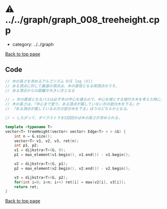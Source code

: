 <!-- mathjax config similar to math.stackexchange -->
<script type="text/javascript" async
  src="https://cdnjs.cloudflare.com/ajax/libs/mathjax/2.7.5/MathJax.js?config=TeX-MML-AM_CHTML">
</script>
<script type="text/x-mathjax-config">
  MathJax.Hub.Config({
    TeX: { equationNumbers: { autoNumber: "AMS" }},
    tex2jax: {
      inlineMath: [ ['$','$'] ],
      processEscapes: true
    },
    "HTML-CSS": { matchFontHeight: false },
    displayAlign: "left",
    displayIndent: "2em"
  });
</script>

<script type="text/javascript" src="https://cdnjs.cloudflare.com/ajax/libs/jquery/3.4.1/jquery.min.js"></script>
<script type="text/javascript" src="../../assets/js/balloons.js"></script>
<script type="text/javascript" src="../../assets/js/copy-button.js"></script>
<link rel="stylesheet" href="../../assets/css/copy-button.css" />


# :warning: ../../graph/graph_008_treeheight.cpp
* category: ../../graph


[Back to top page](../../index.html)



## Code
```cpp
// 木の高さを求めるアルゴリズム O(E log |V|)
// ある頂点に対して最遠の頂点は、木の直径となる両頂点のうち、
// ある頂点からの距離が大きい方となる

// → 木の直径となるパスは必ず木の中心を通るので、中心を根とする根付き木を考えた時に、
// 木の高さは、「中心まで登り、ある頂点が属していない方の部分木を下る」か
// 「ある頂点が属しているの方の部分木を下る」ほうのどちらかとなる。

// → したがって、ダイクストラを3回回せば木の高さが求められる。

template <typename T>
vector<T> treeHeight(vector< vector< Edge<T> > > &G) {
    int n = G.size();
    vector<T> v1, v2, v3, ret(n);
    int p1, p2;
    v1 = dijkstra<T>(G, 0);
    p1 = max_element(v1.begin(), v1.end()) - v1.begin();

    v2 = dijkstra<T>(G, p1);
    p2 = max_element(v2.begin(), v2.end()) - v2.begin();

    v3 = dijkstra<T>(G, p2);
    for(int i=0; i<n; i++) ret[i] = max(v2[i], v3[i]);
    return ret;
}
```

[Back to top page](../../index.html)


